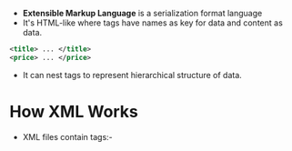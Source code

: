 - **Extensible Markup Language** is a serialization format language
- It's HTML-like where tags have names as key for data and content as data.
```xml
<title> ... </title>
<price> ... </price>
```

- It can nest tags to represent hierarchical structure of data.
# How XML Works
- XML files contain tags:-
